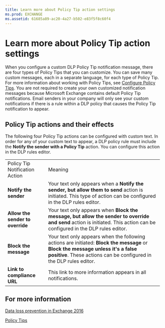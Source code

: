 ```yaml
---
title: Learn more about Policy Tip action settings
ms.prod: EXCHANGE
ms.assetid: 61685a89-ac20-4a27-b502-e83f5f8c60f4
---
```



# Learn more about Policy Tip action settings

When you configure a custom DLP Policy Tip notification message, there are four types of Policy Tips that you can customize. You can save many custom messages, each in a separate language, for each type of Policy Tip. For more information about working with Policy Tips, see  [Configure Policy Tips](http://technet.microsoft.com/library/cec50a35-1d00-47b3-b72f-ac1bb0fd630e.aspx). You are not required to create your own customized notification messages because Microsoft Exchange contains default Policy Tip notifications. Email senders in your company will only see your custom notifications if there is a rule within a DLP policy that causes the Policy Tip notification to appear.
  
    
    


## Policy Tip actions and their effects

The following four Policy Tip actions can be configured with custom text. In order for any of your custom text to appear, a DLP policy rule must include the **Notify the sender with a Policy Tip** action. You can configure this action in the DLP rules editor.
  
    
    

|||
|:-----|:-----|
|Policy Tip Notification Action  <br/> |Meaning  <br/> |
|**Notify the sender** <br/> |Your text only appears when a **Notify the sender, but allow them to send** action is initiated. This type of action can be configured in the DLP rules editor. <br/> |
|**Allow the sender to override** <br/> |Your text only appears when **Block the message, but allow the sender to override and send** action is initiated. This action can be configured in the DLP rules editor. <br/> |
|**Block the message** <br/> |Your text only appears when the following actions are initiated: **Block the message** or **Block the message unless it's a false positive**. These actions can be configured in the DLP rules editor.  <br/> |
|**Link to compliance URL** <br/> |This link to more information appears in all notifications.  <br/> |
   

## For more information

 [Data loss prevention in Exchange 2016](data-loss-prevention-in-exchange-2016.md)
  
    
    
 [Policy Tips](http://technet.microsoft.com/library/4266b83c-dd8a-4b3d-99ff-402e68fc810c.aspx)
  
    
    

